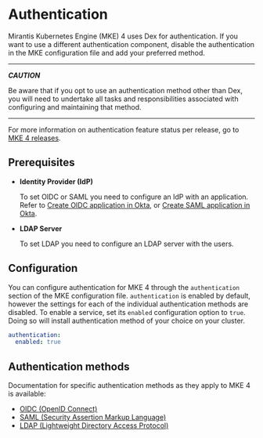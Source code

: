# Authentication

Mirantis Kubernetes Engine (MKE) 4 uses Dex for authentication.
If you want to use a different authentication component, disable
the authentication in the MKE configuration file and add your preferred method.

---
***CAUTION***

Be aware that if you opt to use an authentication method other than Dex,
you will need to undertake all tasks and responsibilities associated with
configuring and maintaining that method.

---

For more information on authentication feature status per release, go to
[MKE 4 releases](https://github.com/Mirantis/mke-docs/blob/main/content/releases/README.md).

## Prerequisites

- **Identity Provider (IdP)**

    To set OIDC or SAML you need to configure an IdP with an application.
    Refer to 
    [Create OIDC application in Okta](OIDC-providers/OIDC-OKTA-configuration.md), or 
    [Create SAML application in Okta](SAML-providers/SAML-OKTA-configuration.md).

- **LDAP Server**

    To set LDAP you need to configure an LDAP server with the users.

## Configuration

You can configure authentication for MKE 4 through the `authentication` section
of the MKE configuration file. `authentication` is enabled by default, however
the settings for each of the individual authentication methods are disabled.
To enable a service, set its `enabled` configuration option to `true`.
Doing so will install authentication method of your choice on your cluster.

```yaml
authentication:
  enabled: true
```

## Authentication methods

Documentation for specific authentication methods as they apply to MKE 4 is available:

- [OIDC (OpenID Connect)](OIDC-providers/OIDC.md)
- [SAML (Security Assertion Markup Language)](SAML-providers/SAML.md)
- [LDAP (Lightweight Directory Access Protocol)](LDAP.md)
